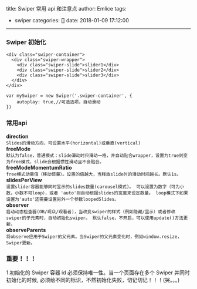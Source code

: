 title: Swiper 常用 api 和注意点
author: Emlice
tags:
  - swiper
categories: []
date: 2018-01-09 17:12:00
---
### Swiper 初始化
```
<div class="swiper-container">
  <div class="swiper-wrapper">
    <div class="swiper-slide">slider1</div>
    <div class="swiper-slide">slider2</div>
    <div class="swiper-slide">slider3</div>
  </div>
</div>
```
```
var mySwiper = new Swiper('.swiper-container', {
	autoplay: true,//可选选项，自动滑动
})
```


### 常用api
**direction**  
`Slides的滑动方向，可设置水平(horizontal)或垂直(vertical)`  
**freeMode**   
`默认为false，普通模式：slide滑动时只滑动一格，并自动贴合wrapper，设置为true则变为free模式，slide会根据惯性滑动且不会贴合。`  
**freeModeMomentumRatio**  
`free模式动量值（移动惯量）。设置的值越大，当释放slide时的滑动时间越长。默认1s。`  
**slidesPerView**  
`设置slider容器能够同时显示的slides数量(carousel模式)。
可以设置为数字（可为小数，小数不可loop），或者 'auto'则自动根据slides的宽度来设定数量。
loop模式下如果设置为'auto'还需要设置另外一个参数loopedSlides。`  
**observer**  
`启动动态检查器(OB/观众/观看者)，当改变swiper的样式（例如隐藏/显示）或者修改swiper的子元素时，自动初始化swiper。
默认false，不开启，可以使用update()方法更新。
`  
**observeParents**  
`将observe应用于Swiper的父元素。当Swiper的父元素变化时，例如window.resize，Swiper更新。`  


### 重要！！！
1.初始化的 Swiper 容器 id 必须保持唯一性。当一个页面存在多个 Swiper 并同时初始化的时候, 必须给不同的标识，不然初始化失败，切记切记！！！(哭。。。)

